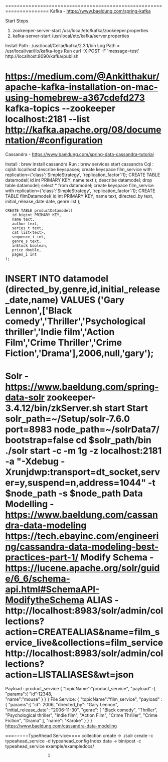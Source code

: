 =====================================================================
Kafka - https://www.baeldung.com/spring-kafka

Start Steps 
 1. zookeeper-server-start /usr/local/etc/kafka/zookeeper.properties 
 2. kafka-server-start /usr/local/etc/kafka/server.properties
 
 Install Path : /usr/local/Cellar/kafka/2.3.1/bin
 Log Path =  /usr/local/var/lib/kafka-logs
 Run curl -X POST -F 'message=test' http://localhost:8090/kafka/publish
 

https://medium.com/@Ankitthakur/apache-kafka-installation-on-mac-using-homebrew-a367cdefd273
 kafka-topics --zookeeper localhost:2181 --list
 http://kafka.apache.org/08/documentation/#configuration
 ======================================================================
 Cassandra - https://www.baeldung.com/spring-data-cassandra-tutorial
 
 Install : brew install cassandra
 Run : brew services start cassandra 
 Cql : cqlsh localhost
 describe keyspaces;
 create keyspace film_service  with replication={'class':'SimpleStrategy', 'replication_factor':1};
 CREATE TABLE datamodel(
    id int PRIMARY KEY,
    name text
 );
 describe datamodel;
 drop table datamodel;
 select * from datamodel;
  create keyspace film_service  with replication={'class':'SimpleStrategy', 'replication_factor':1};
  CREATE TABLE filmDatamodel(
     id int PRIMARY KEY,
     name text,
     directed_by text,
     initial_release_date date,
     genre list<text>
  );
  
    CREATE TABLE productDatamodel(
       id bigint PRIMARY KEY,
       name text,
       author text,
       series_t text,
       cat list<text>,
       sequence_i int,
       genre_s text,
       inStock boolean,
       price double,
       pages_i int
    );
    
  INSERT INTO datamodel (directed_by,genre,id,initial_release_date,name) VALUES ('Gary Lennon',['Black comedy','Thriller','Psychological thriller','Indie film','Action Film','Crime Thriller','Crime Fiction','Drama'],2006,null,'gary');
 ===============================================================================================
 Solr - https://www.baeldung.com/spring-data-solr
 zookeeper-3.4.12/bin/zkServer.sh start
 Start 
 solr_path=~/Setup/solr-7.6.0
 port=8983
 node_path=~/solrData7/
 bootstrap=false
 cd $solr_path/bin
 ./solr start -c -m 1g -z localhost:2181 -a "-Xdebug -Xrunjdwp:transport=dt_socket,server=y,suspend=n,address=1044" -t $node_path -s $node_path
 Data Modelling - https://www.baeldung.com/cassandra-data-modeling
 https://tech.ebayinc.com/engineering/cassandra-data-modeling-best-practices-part-1/
 Modify Schema - https://lucene.apache.org/solr/guide/6_6/schema-api.html#SchemaAPI-ModifytheSchema
 ALIAS - 
 http://localhost:8983/solr/admin/collections?action=CREATEALIAS&name=film_service_live&collections=film_service
 http://localhost:8983/solr/admin/collections?action=LISTALIASES&wt=json
 ================================================================================================
 Payload : 
 product_service
 {
  "topicName":"product_service",
  "payload" :{
  	"params":{
  	 "id":12348,	
      "name":"mouse"
    }
  }
 }
 File Service:
 {
  "topicName":"film_service",
  "payload" :{
  	"params":{
     "id": 2006,
     "directed_by": "Gary Lennon",
     "initial_release_date": "2006-11-30",
     "genre": [
       "Black comedy",
       "Thriller",
       "Psychological thriller",
       "Indie film",
       "Action Film",
       "Crime Thriller",
       "Crime Fiction",
       "Drama"
     ],
     "name": "Karoke"
   }
  }
 }
 https://www.baeldung.com/cassandra-data-modeling
 
 ========TypeAhead Service====
 collection create -> ./solr create -c typeahead_service -d typeahead_config
 Index data        ->  bin/post -c typeahead_service example/exampledocs/
 
 
                       I
